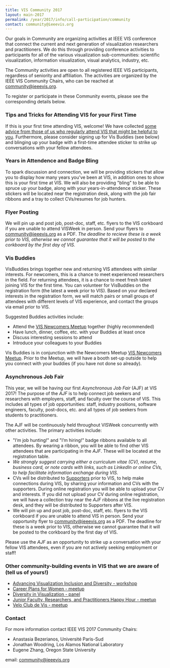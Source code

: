 ```yaml
---
title: VIS Community 2017
layout: main-2017
permalink: /year/2017/info/call-participation/community
contact: community@ieeevis.org
---
```


Our goals in Community are organizing activities at IEEE VIS conference that connect the current and next generation of visualization researchers and practitioners. We do this through providing conference activities to participants for all of the various visualization sub-communities: scientific visualization, information visualization, visual analytics, industry, etc. 

The Community activities are open to all registered IEEE VIS participants, regardless of seniority and affiliation. The activities are organized by the IEEE VIS Community Chairs, who can be reached at [community@ieeevis.org](community@ieeevis.org).

To register or participate in these Community events, please see the corresponding details below. 

### Tips and Tricks for Attending VIS for your First Time

If this is your first time attending VIS, welcome! We have collected
[some advice from those of us who regularly attend VIS that might be
helpful to you](https://docs.google.com/document/d/1ot7JHpXcfOMYZuUw0fl4_PghImxHogCrGgPm61CBMx4/edit?usp=sharing).
Furthermore, please consider signing up for Vis Buddies (see below)
and blinging up your badge with a first-time attendee sticker to strike
up conversations with your fellow attendees.

### Years in Attendence and Badge Bling

To spark discussion and connection, we will be providing stickers that allow
you to display how many years you've been at VIS, in addition ones to show this
is your first time at VIS. We will also be providing "bling" to be able to spruce
up your badge, along with your years-in-attendence sticker. These stickers will be 
located near the registration desk, along with the job fair ribbons and a tray to 
collect CVs/resumes for job hunters.

### Flyer Posting

We will pin up and post job, post-doc, staff, etc. flyers to the VIS 
corkboard if you are unable to attend VISWeek in person. Send your 
flyers to [community@ieeevis.org](mailto:community@ieeevis.org) as a PDF. 
*The deadline to recieve these is a week prior to VIS, otherwise we cannot 
guarantee that it will be posted to the corkboard by the first day of VIS.*

### Vis Buddies

VisBuddies brings together new and returning VIS attendees with similar interests. For newcomers, this is a chance to meet experienced researchers in the field. For returning attendees, it is a chance to meet fresh talent joining VIS for the first time. You can volunteer for VisBuddies on the registration form (the latest a week prior to VIS). Based on your declared interests in the registration form, we will match pairs or small groups of attendees with different levels of VIS experience, and contact the groups via email prior to VIS.

Suggested Buddies activities include:

* Attend the [VIS Newcomers Meetup](/year/2017/info/meetups#vis-newcomers) together (highly recommended)
* Have lunch, dinner, coffee, etc. with your Buddies at least once
* Discuss interesting sessions to attend
* Introduce your colleagues to your Buddies

Vis Buddies is in conjunction with the Newcomers Meetup [VIS Newcomers Meetup](/year/2017/info/meetups#vis-newcomers). Prior to the Meetup, we will have a booth set-up outside to help you connect with your buddies (if you have not done so already). 

### Asynchronous Job Fair

This year, we will be having our first *Asynchronous Job Fair* (AJF) at VIS
2017! The purpose of the *AJF* is to help connect job seekers and researchers
with employers, staff, and faculty over the course of VIS. This includes all
types of job opportunities: staff, industry positions, software engineers,
faculty, post-docs, etc. and all types of job seekers from students to
practitioners. 

The AJF will be continuously held throughout VISWeek concurrently with other 
activities.  The primary activities include: 

- "I’m job hunting!" and "I’m hiring!" badge ribbons available to all attendees. 
By wearing a ribbon, you will be able to find other VIS attendees that are
participating in the *AJF*. These will be located at the registration table. 
- *We strongly suggest carrying either a curriculum vitae (CV), resume, 
business card, or note cards with links, such as LinkedIn or online CVs, to 
help facilitate information exchange during VIS.* 
- CVs will be distributed to [Supporters](/year/2017/info/exhibition/supporters-and-exhibition) 
prior to VIS, to help make connections during VIS, by sharing your information and CVs with the 
supporters. During online registration you will be able to upload your CV and
interests. If you did not upload your CV during online registration, we will
have a collection tray near the *AJF* ribbons at the live registration desk,
and they will be distributed to Supporters after VIS.  
- We will pin up and post job, post-doc, staff, etc. flyers to the VIS 
corkboard if you are unable to attend VIS in person. Send your opportunity 
flyer to [community@ieeevis.org](mailto:community@ieeevis.org) as a PDF. 
The deadline for these is a week prior to VIS, otherwise we cannot guarantee 
that it will be posted to the corkboard by the first day of VIS.  

Please use the *AJF* as an opportunity to strike up a conversation with
your fellow VIS attendees, even if you are not actively seeking employment or
staff!

<!--
### Blind Lunch

Tuesday, Oct. 3 – Thursday, Oct. 5 (during the lunch time slot)

This is an informal, planned lunch where more "IEEE VIS regulars" have the opportunity to meet and socialize with junior researchers. You can sign up for these using the links below.

* [Tuesday, Oct. 3](https://docs.google.com/document/d/1t6I1bZoQtyBHouGGut_U702K3rOB_jNSHbISp8YWBZk/edit?usp=sharing)
* [Wednesday, Oct. 4](https://docs.google.com/document/d/1cVWC7ADPV2ifCC7HHYtUSd1rv2fQiy8NBrHDMeNDUDA/edit?usp=sharing)
* [Thursday, Oct. 5](https://docs.google.com/document/d/1DhAq-i5VzLthhSqjorbiU3iKZrl3gzOPKesEYVBvt6M/edit?usp=sharing)
-->

### Other community-building events in VIS that we are aware of (tell us of yours!)
- [Advancing Visualization Inclusion and Diversity - workshop](/year/2017/info/workshops#avid)
- [Career Plans for Women -  meetup](/year/2017/info/meetups#career-women)
- [Diversity in Visualization - panel](/year/2017/info/panels#diversity-panel)
- [Junior Faculty, Researchers, and Practitioners Happy Hour - meetup](/year/2017/info/meetups#junior-faculty)
- [Velo Club de Vis - meetup](/year/2017/info/meetups#velo-club)

### Contact

For more information contact IEEE VIS 2017 Community Chairs:

* Anastasia Bezerianos, Université Paris-Sud
* Jonathan Woodring, Los Alamos National Laboratory
* Eugene Zhang, Oregon State University

email: [community@ieeevis.org](community@ieeevis.org)
